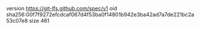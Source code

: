 version https://git-lfs.github.com/spec/v1
oid sha256:00f7f9272efcdcaf067d4f53ba0f14801b942e3ba42ad7a7de221bc2a53c07e8
size 461
